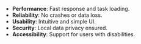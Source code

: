 - **Performance**: Fast response and task loading.
- **Reliability**: No crashes or data loss.
- **Usability**: Intuitive and simple UI.
- **Security**: Local data privacy ensured.
- **Accessibility**: Support for users with disabilities.
